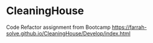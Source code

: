 # CleaningHouse
Code Refactor assignment from Bootcamp
https://farrah-solve.github.io/CleaningHouse/Develop/index.html
